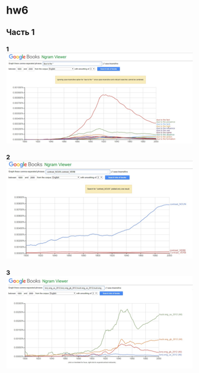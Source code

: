 # hw6
## Часть 1
### 1 ![](https://github.com/ftea/hw6/blob/master/1.jpg)
### 2 ![](https://github.com/ftea/hw6/blob/master/2.jpg)
### 3 ![](https://github.com/ftea/hw6/blob/master/3.jpg)
